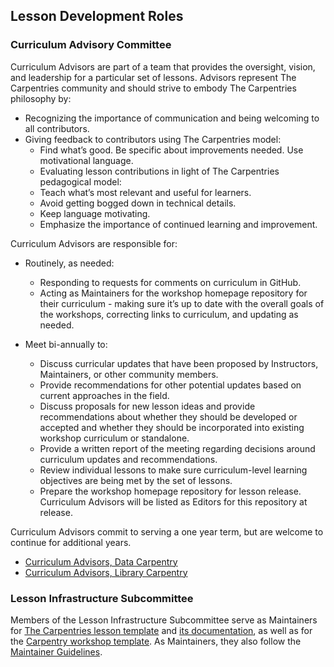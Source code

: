## Lesson Development Roles

### Curriculum Advisory Committee

Curriculum Advisors are part of a team that provides the oversight, vision, and leadership for a particular set of lessons. Advisors represent The Carpentries community and should strive to embody The Carpentries philosophy by:
- Recognizing the importance of communication and being welcoming to all contributors.
- Giving feedback to contributors using The Carpentries model:
  - Find what’s good. Be specific about improvements needed. Use motivational language.
  - Evaluating lesson contributions in light of The Carpentries pedagogical model:
  - Teach what’s most relevant and useful for learners.
  - Avoid getting bogged down in technical details.
  - Keep language motivating. 
  - Emphasize the importance of continued learning and improvement.

Curriculum Advisors are responsible for: 

- Routinely, as needed:
  - Responding to requests for comments on curriculum in GitHub.
  - Acting as Maintainers for the workshop homepage repository for their curriculum - making sure it’s up to date with the overall 
  goals of the workshops, correcting links to curriculum, and updating as needed.

- Meet bi-annually to:
  - Discuss curricular updates that have been proposed by Instructors, Maintainers, or other community members.
  - Provide recommendations for other potential updates based on current approaches in the field.
  - Discuss proposals for new lesson ideas and provide recommendations about whether they should be developed or accepted and whether they should be incorporated into existing workshop curriculum or standalone.
  - Provide a written report of the meeting regarding decisions around curriculum updates and recommendations.
  - Review individual lessons to make sure curriculum-level learning objectives are being met by the set of lessons.
  - Prepare the workshop homepage repository for lesson release. Curriculum Advisors will be listed as Editors for this repository at release.

Curriculum Advisors commit to serving a one year term, but are welcome to continue for additional years.

* [Curriculum Advisors, Data Carpentry](https://datacarpentry.org/lesson-leadership/)
* [Curriculum Advisors, Library Carpentry](https://librarycarpentry.org/cac/)

### Lesson Infrastructure Subcommittee

Members of the Lesson Infrastructure Subcommittee serve as 
Maintainers for [The Carpentries lesson template](https://github.com/carpentries/styles) and [its documentation](https://github.com/carpentries/lesson-example), as
well as for the [Carpentry workshop template](https://github.com/carpentries/workshop-template). As Maintainers, they also 
follow the [Maintainer Guidelines](../maintainers/maintainers.html). 

